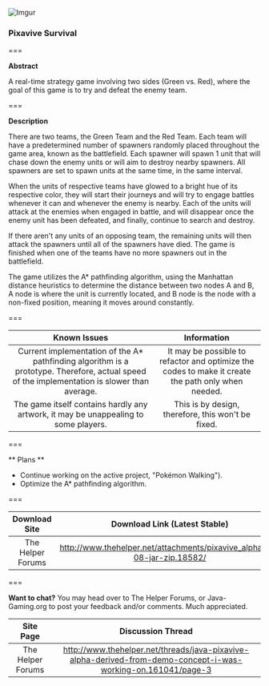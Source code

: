 ![Imgur](http://i.imgur.com/SGUP2UA.png)

### Pixavive Survival

===

**Abstract**

A real-time strategy game involving two sides (Green vs. Red), where the goal of this game is to try and defeat the enemy team.

===

**Description**

There are two teams, the Green Team and the Red Team. Each team will have a predetermined number of spawners randomly placed throughout the game area, known as the battlefield. Each spawner will spawn 1 unit that will chase down the enemy units or will aim to destroy nearby spawners. All spawners are set to spawn units at the same time, in the same interval.

When the units of respective teams have glowed to a bright hue of its respective color, they will start their journeys and will try to engage battles whenever it can and whenever the enemy is nearby. Each of the units will attack at the enemies when engaged in battle, and will disappear once the enemy unit has been defeated, and finally, continue to search and destroy.

If there aren't any units of an opposing team, the remaining units will then attack the spawners until all of the spawners have died. The game is finished when one of the teams have no more spawners out in the battlefield.

The game utilizes the A* pathfinding algorithm, using the Manhattan distance heuristics to determine the distance between two nodes A and B, A node is where the unit is currently located, and B node is the node with a non-fixed position, meaning it moves around constantly.

===

| Known Issues | Information |
|:---:|:---:|
| Current implementation of the A* pathfinding algorithm is a prototype. Therefore, actual speed of the implementation is slower than average. | It may be possible to refactor and optimize the codes to make it create the path only when needed. |
| The game itself contains hardly any artwork, it may be unappealing to some players. | This is by design, therefore, this won't be fixed. |

===

** Plans **

* Continue working on the active project, "Pokémon Walking").
* Optimize the A* pathfinding algorithm.

===

| Download Site | Download Link (Latest Stable) |
|:---:|:---:|
| The Helper Forums | http://www.thehelper.net/attachments/pixavive_alpha_v0-08-jar-zip.18582/ |

===

**Want to chat?**
You may head over to The Helper Forums, or Java-Gaming.org to post your feedback and/or comments. Much appreciated.

| Site Page | Discussion Thread |
|:---:|:---:|
| The Helper Forums | http://www.thehelper.net/threads/java-pixavive-alpha-derived-from-demo-concept-i-was-working-on.161041/page-3 |
